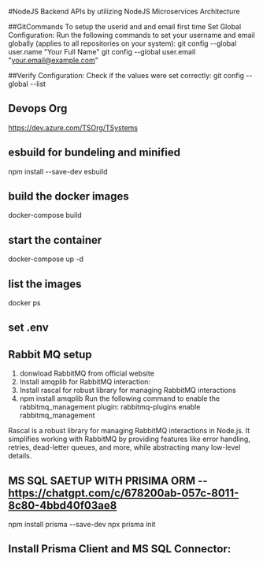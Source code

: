 #NodeJS Backend APIs by utilizing NodeJS Microservices Architecture

##GitCommands
To setup the userid and and email first time
Set Global Configuration: Run the following commands to set your username and email globally 
(applies to all repositories on your system): 
git config --global user.name "Your Full Name"
git config --global user.email "your.email@example.com"

##Verify Configuration: Check if the values were set correctly:
git config --global --list


## Devops Org
https://dev.azure.com/TSOrg/TSystems

## esbuild for bundeling and minified 
npm install --save-dev esbuild

## build the docker images
docker-compose build

## start the container
docker-compose up -d

## list the images
docker ps

## set .env 

## Rabbit MQ setup
1. donwload RabbitMQ from official website
2. Install amqplib for RabbitMQ interaction:
3. Install rascal for robust library for managing RabbitMQ interactions
4. npm install amqplib
Run the following command to enable the rabbitmq_management plugin:
rabbitmq-plugins enable rabbitmq_management

Rascal is a robust library for managing RabbitMQ interactions in Node.js. 
It simplifies working with RabbitMQ by providing features like error handling, retries, dead-letter queues, 
and more, while abstracting many low-level details.

## MS SQL SAETUP WITH PRISIMA ORM --https://chatgpt.com/c/678200ab-057c-8011-8c80-4bbd40f03ae8
npm install prisma --save-dev
npx prisma init

## Install Prisma Client and MS SQL Connector: 
